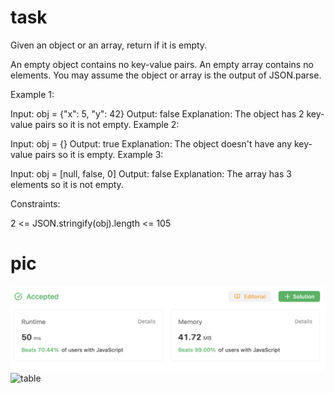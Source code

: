# task
Given an object or an array, return if it is empty.

An empty object contains no key-value pairs.
An empty array contains no elements.
You may assume the object or array is the output of JSON.parse.

 

Example 1:

Input: obj = {"x": 5, "y": 42}
Output: false
Explanation: The object has 2 key-value pairs so it is not empty.
Example 2:

Input: obj = {}
Output: true
Explanation: The object doesn't have any key-value pairs so it is empty.
Example 3:

Input: obj = [null, false, 0]
Output: false
Explanation: The array has 3 elements so it is not empty.
 

Constraints:

 2 <= JSON.stringify(obj).length <= 105
# pic
![q](https://github.com/AV-Loginova/LeetCode/blob/main/easy/IsObjectEmpty/image.png?raw=true)
<img width="1141" alt="table" src="https://github.com/AV-Loginova/LeetCode/assets/129111624/e3cdee38-9d02-441d-943f-8ed1803fce93">
